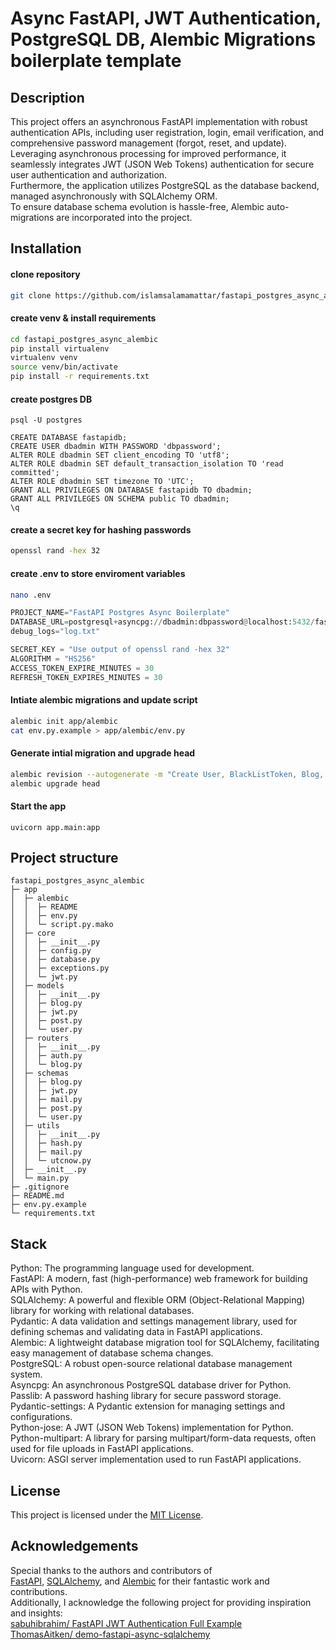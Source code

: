 # Async FastAPI, JWT Authentication, PostgreSQL DB, Alembic Migrations boilerplate template

## Description

This project offers an asynchronous FastAPI implementation with robust authentication APIs, including user registration, login, email verification, and comprehensive password management (forgot, reset, and update).  
Leveraging asynchronous processing for improved performance, it seamlessly integrates JWT (JSON Web Tokens) authentication for secure user authentication and authorization.  
Furthermore, the application utilizes PostgreSQL as the database backend, managed asynchronously with SQLAlchemy ORM.  
To ensure database schema evolution is hassle-free, Alembic auto-migrations are incorporated into the project.


## Installation

#### clone repository
```bash
git clone https://github.com/islamsalamamattar/fastapi_postgres_async_alembic.git
```

#### create venv & install requirements
```bash
cd fastapi_postgres_async_alembic
pip install virtualenv
virtualenv venv
source venv/bin/activate
pip install -r requirements.txt
```

#### create postgres DB
```
psql -U postgres
```
```
CREATE DATABASE fastapidb;
CREATE USER dbadmin WITH PASSWORD 'dbpassword';
ALTER ROLE dbadmin SET client_encoding TO 'utf8';
ALTER ROLE dbadmin SET default_transaction_isolation TO 'read committed';
ALTER ROLE dbadmin SET timezone TO 'UTC';
GRANT ALL PRIVILEGES ON DATABASE fastapidb TO dbadmin;
GRANT ALL PRIVILEGES ON SCHEMA public TO dbadmin;
\q
```

#### create a secret key for hashing passwords
```bash
openssl rand -hex 32
```

#### create .env to store enviroment variables
```bash
nano .env
```
```python
PROJECT_NAME="FastAPI Postgres Async Boilerplate"
DATABASE_URL=postgresql+asyncpg://dbadmin:dbpassword@localhost:5432/fastapidb
debug_logs="log.txt"

SECRET_KEY = "Use output of openssl rand -hex 32"
ALGORITHM = "HS256"
ACCESS_TOKEN_EXPIRE_MINUTES = 30
REFRESH_TOKEN_EXPIRES_MINUTES = 30
```

#### Intiate alembic migrations and update script
```bash
alembic init app/alembic
cat env.py.example > app/alembic/env.py
```
#### Generate intial migration and upgrade head
```bash
alembic revision --autogenerate -m "Create User, BlackListToken, Blog, and Post Tables"
alembic upgrade head
```

#### Start the app
```
uvicorn app.main:app
```

## Project structure
```
fastapi_postgres_async_alembic
├─ app
│  ├─ alembic
│  │  ├─ README
│  │  ├─ env.py
│  │  └─ script.py.mako
│  ├─ core
│  │  ├─ __init__.py
│  │  ├─ config.py
│  │  ├─ database.py
│  │  ├─ exceptions.py
│  │  └─ jwt.py
│  ├─ models
│  │  ├─ __init__.py
│  │  ├─ blog.py
│  │  ├─ jwt.py
│  │  ├─ post.py
│  │  └─ user.py
│  ├─ routers
│  │  ├─ __init__.py
│  │  ├─ auth.py
│  │  └─ blog.py
│  ├─ schemas
│  │  ├─ blog.py
│  │  ├─ jwt.py
│  │  ├─ mail.py
│  │  ├─ post.py
│  │  └─ user.py
│  ├─ utils
│  │  ├─ __init__.py
│  │  ├─ hash.py
│  │  ├─ mail.py
│  │  └─ utcnow.py
│  ├─ __init__.py
│  └─ main.py
├─ .gitignore
├─ README.md
├─ env.py.example
└─ requirements.txt
```


## Stack
Python: The programming language used for development.  
FastAPI: A modern, fast (high-performance) web framework for building APIs with Python.  
SQLAlchemy: A powerful and flexible ORM (Object-Relational Mapping) library for working with relational databases.  
Pydantic: A data validation and settings management library, used for defining schemas and validating data in FastAPI applications.  
Alembic: A lightweight database migration tool for SQLAlchemy, facilitating easy management of database schema changes.  
PostgreSQL: A robust open-source relational database management system.  
Asyncpg: An asynchronous PostgreSQL database driver for Python.  
Passlib: A password hashing library for secure password storage.  
Pydantic-settings: A Pydantic extension for managing settings and configurations.  
Python-jose: A JWT (JSON Web Tokens) implementation for Python.  
Python-multipart: A library for parsing multipart/form-data requests, often used for file uploads in FastAPI applications.  
Uvicorn: ASGI server implementation used to run FastAPI applications.

## License
This project is licensed under the [MIT License](https://opensource.org/licenses/MIT).

## Acknowledgements
Special thanks to the authors and contributors of  
[FastAPI](https://fastapi.tiangolo.com/), [SQLAlchemy](https://www.sqlalchemy.org/), and [Alembic](https://pypi.org/project/alembic/) for their fantastic work and contributions.  
Additionally, I acknowledge the following project for providing inspiration and insights:  
[sabuhibrahim/ FastAPI JWT Authentication Full Example](https://github.com/sabuhibrahim/fastapi-jwt-auth-full-example)  
[ThomasAitken/ demo-fastapi-async-sqlalchemy](https://github.com/ThomasAitken/demo-fastapi-async-sqlalchemy)
